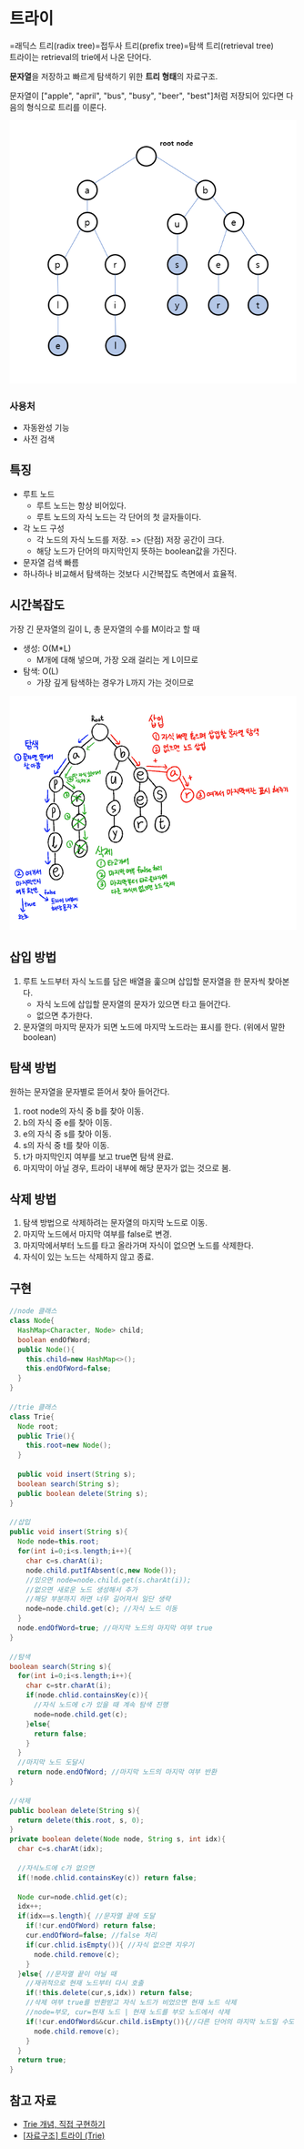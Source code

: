 
# 트라이

=래딕스 트리(radix tree)=접두사 트리(prefix tree)=탐색 트리(retrieval tree)<br>
트라이는 retrieval의 trie에서 나온 단어다.

**문자열**을 저장하고 빠르게 탐색하기 위한 **트리 형태**의 자료구조.

문자열이 ["apple", "april", "bus", "busy", "beer", "best"]처럼 저장되어 있다면 다음의 형식으로 트리를 이룬다.

![alt text](source/image.png)

### 사용처

- 자동완성 기능
- 사전 검색

## 특징

- 루트 노드
  - 루트 노드는 항상 비어있다.
  - 루트 노드의 자식 노드는 각 단어의 첫 글자들이다.
- 각 노드 구성
  - 각 노드의 자식 노드를 저장. => (단점) 저장 공간이 크다.
  - 해당 노드가 단어의 마지막인지 뜻하는 boolean값을 가진다.
- 문자열 검색 빠름
- 하나하나 비교해서 탐색하는 것보다 시간복잡도 측면에서 효율적.

## 시간복잡도

가장 긴 문자열의 길이 L, 총 문자열의 수를 M이라고 할 때
- 생성: O(M*L)
    - M개에 대해 넣으며, 가장 오래 걸리는 게 L이므로
- 탐색: O(L)
    - 가장 깊게 탐색하는 경우가 L까지 가는 것이므로

![alt text](source/image2.png)

## 삽입 방법

1. 루트 노드부터 자식 노드를 담은 배열을 훑으며 삽입할 문자열을 한 문자씩 찾아본다.
   - 자식 노드에 삽입할 문자열의 문자가 있으면 타고 들어간다.
   - 없으면 추가한다.
2. 문자열의 마지막 문자가 되면 노드에 마지막 노드라는 표시를 한다. (위에서 말한 boolean)

## 탐색 방법

원하는 문자열을 문자별로 뜯어서 찾아 들어간다.

1. root node의 자식 중 b를 찾아 이동.
2. b의 자식 중 e를 찾아 이동.
3. e의 자식 중 s를 찾아 이동.
4. s의 자식 중 t를 찾아 이동.
5. t가 마지막인지 여부를 보고 true면 탐색 완료.
6. 마지막이 아닐 경우, 트라이 내부에 해당 문자가 없는 것으로 봄.

## 삭제 방법

1. 탐색 방법으로 삭제하려는 문자열의 마지막 노드로 이동.
2. 마지막 노드에서 마지막 여부를 false로 변경.
3. 마지막에서부터 노드를 타고 올라가며 자식이 없으면 노드를 삭제한다.
4. 자식이 있는 노드는 삭제하지 않고 종료.

## 구현
```java
//node 클래스
class Node{
  HashMap<Character, Node> child;
  boolean endOfWord;
  public Node(){
    this.child=new HashMap<>();
    this.endOfWord=false;
  }
}

//trie 클래스
class Trie{
  Node root;
  public Trie(){
    this.root=new Node();
  }

  public void insert(String s);
  boolean search(String s);
  public boolean delete(String s);
}

//삽입
public void insert(String s){
  Node node=this.root;
  for(int i=0;i<s.length;i++){
    char c=s.charAt(i);
    node.child.putIfAbsent(c,new Node());
    //있으면 node=node.child.get(s.charAt(i));
    //없으면 새로운 노드 생성해서 추가
    //해당 부분까지 하면 너무 길어져서 일단 생략
    node=node.child.get(c); //자식 노드 이동
  }
  node.endOfWord=true; //마지막 노드의 마지막 여부 true
}

//탐색
boolean search(String s){
  for(int i=0;i<s.length;i++){
    char c=str.charAt(i);
    if(node.chlid.containsKey(c)){
      //자식 노드에 c가 있을 때 계속 탐색 진행
      node=node.child.get(c);
    }else{
      return false;
    }
  }
  //마지막 노드 도달시
  return node.endOfWord; //마지막 노드의 마지막 여부 반환
}

//삭제
public boolean delete(String s){
  return delete(this.root, s, 0);
}
private boolean delete(Node node, String s, int idx){
  char c=s.charAt(idx);

  //자식노드에 c가 없으면
  if(!node.chlid.containsKey(c)) return false;

  Node cur=node.chlid.get(c);
  idx++;
  if(idx==s.length){ //문자열 끝에 도달
    if(!cur.endOfWord) return false;
    cur.endOfWord=false; //false 처리
    if(cur.chlid.isEmpty()){ //자식 없으면 지우기
      node.child.remove(c);
    }
  }else{ //문자열 끝이 아닐 때
    //재귀적으로 현재 노드부터 다시 호출
    if(!this.delete(cur,s,idx)) return false;
    //삭제 여부 true를 반환받고 자식 노드가 비었으면 현재 노드 삭제
    //node=부모, cur=현재 노드 | 현재 노드를 부모 노드에서 삭제
    if(!cur.endOfWord&&cur.child.isEmpty()){//다른 단어의 마지막 노드일 수도 있으니 체크
      node.child.remove(c);
    }
  }
  return true;
}
```


## 참고 자료

- [Trie 개념, 직접 구현하기](https://innovation123.tistory.com/116)
- [[자료구조] 트라이 (Trie)](https://velog.io/@kimdukbae/%EC%9E%90%EB%A3%8C%EA%B5%AC%EC%A1%B0-%ED%8A%B8%EB%9D%BC%EC%9D%B4-Trie)
